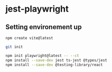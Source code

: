 # jest-playwright

## Setting environement up

```sh
npm create vite@latest

git init

npm init playwright@latest -- --ct
npm install --save-dev jest ts-jest @types/jest
npm install --save-dev @testing-library/react
```
